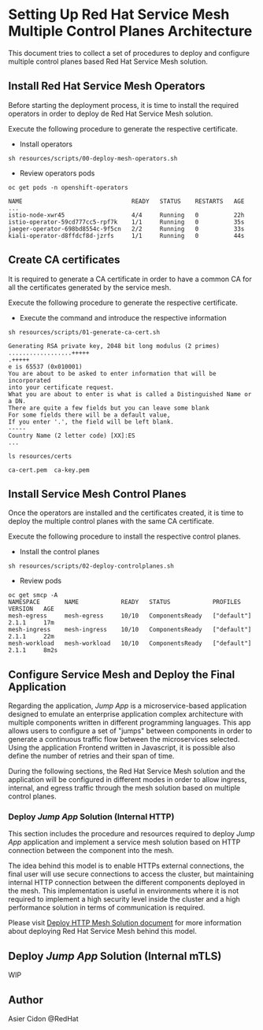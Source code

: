 # Setting Up Red Hat Service Mesh Multiple Control Planes Architecture

This document tries to collect a set of procedures to deploy and configure multiple control planes based Red Hat Service Mesh solution.


## Install Red Hat Service Mesh Operators

Before starting the deployment process, it is time to install the required operators in order to deploy de Red Hat Service Mesh solution.

Execute the following procedure to generate the respective certificate.

- Install operators

```$bash
sh resources/scripts/00-deploy-mesh-operators.sh
```

- Review operators pods

```$bash
oc get pods -n openshift-operators

NAME                               READY   STATUS    RESTARTS   AGE
...
istio-node-xwr45                   4/4     Running   0          22h
istio-operator-59cd777cc5-rpf7k    1/1     Running   0          35s
jaeger-operator-698bd8554c-9f5cn   2/2     Running   0          33s
kiali-operator-d8ffdcf8d-jzrfs     1/1     Running   0          44s
```

## Create CA certificates

It is required to generate a CA certificate in order to have a common CA for all the certificates generated by the service mesh.

Execute the following procedure to generate the respective certificate.

- Execute the command and introduce the respective information

```$bash
sh resources/scripts/01-generate-ca-cert.sh

Generating RSA private key, 2048 bit long modulus (2 primes)
..................+++++
.+++++
e is 65537 (0x010001)
You are about to be asked to enter information that will be incorporated
into your certificate request.
What you are about to enter is what is called a Distinguished Name or a DN.
There are quite a few fields but you can leave some blank
For some fields there will be a default value,
If you enter '.', the field will be left blank.
-----
Country Name (2 letter code) [XX]:ES
...

ls resources/certs 

ca-cert.pem  ca-key.pem
```

## Install Service Mesh Control Planes

Once the operators are installed and the certificates created, it is time to deploy the multiple control planes with the same CA certificate.

Execute the following procedure to install the respective control planes.

- Install the control planes

```$bash
sh resources/scripts/02-deploy-controlplanes.sh
```

- Review pods 

```$bash
oc get smcp -A
NAMESPACE       NAME            READY   STATUS            PROFILES      VERSION   AGE
mesh-egress     mesh-egress     10/10   ComponentsReady   ["default"]   2.1.1     17m
mesh-ingress    mesh-ingress    10/10   ComponentsReady   ["default"]   2.1.1     22m
mesh-workload   mesh-workload   10/10   ComponentsReady   ["default"]   2.1.1     8m2s
```

## Configure Service Mesh and Deploy the Final Application

Regarding the application, _Jump App_ is a microservice-based application designed to emulate an enterprise application complex architecture with multiple components written in different programming languages. This app allows users to configure a set of "jumps" between components in order to generate a continuous traffic flow between the microservices selected. Using the application Frontend written in Javascript, it is possible also define the number of retries and their span of time.

During the following sections, the Red Hat Service Mesh solution and the application will be configured in different modes in order to allow ingress, internal, and egress traffic through the mesh solution based on multiple control planes.

### Deploy _Jump App_ Solution (Internal HTTP)

This section includes the procedure and resources required to deploy _Jump App_ application and implement a service mesh solution based on HTTP connection between the component into the mesh. 

The idea behind this model is to enable HTTPs external connections, the final user will use secure connections to access the cluster, but maintaining internal HTTP connection between the different components deployed in the mesh. This implementation is useful in environments where it is not required to implement a high security level inside the cluster and a high performance solution in terms of communication is required.

Please visit [Deploy HTTP Mesh Solution document](./mesh_http.md) for more information about deploying Red Hat Service Mesh behind this model.

## Deploy _Jump App_ Solution (Internal mTLS)

WIP

## Author

Asier Cidon @RedHat

